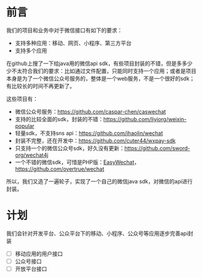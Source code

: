 # 前言

我们的项目和业务中对于微信接口有如下的要求：

* 支持多种应用：移动、网页、小程序、第三方平台
* 支持多个应用

在github上搜了一下给java用的微信api sdk，有些项目封装的不错，但是多多少少不太符合我们的要求：比如通过文件配置，只能同时支持一个应用；或者是项目本身是为了一个微信公众号服务的，整体是一个web服务，不是一个很好的sdk；有比较长的时间不再更新了。

这些项目有：

* 微信公众号服务：<https://github.com/caspar-chen/caswechat>
* 支持的比较全面的sdk，封装的不错：<https://github.com/liyiorg/weixin-popular>
* 轻量sdk，不支持sns api：<https://github.com/ihaolin/wechat>
* 封装不完整，还在开发中：<https://github.com/cuter44/wxpay-sdk>
* 只支持一个的微信公众号sdk，好久没有更新：<https://github.com/sword-org/wechat4j>
* 一个不错的微信sdk，可惜是PHP版：[EasyWechat](https://easywechat.org/)，<https://github.com/overtrue/wechat>

所以，我们又造了一遍轮子，实现了一个自己的微信java sdk，对微信的api进行封装。

# 计划
我们会针对开发平台、公众平台下的移动、小程序、公众号等应用逐步完善api封装

* [ ] 移动应用的用户接口
* [ ] 公众号接口
* [ ] 开放平台接口
